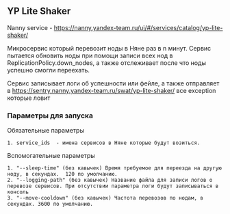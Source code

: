## YP Lite Shaker

Nanny service - https://nanny.yandex-team.ru/ui/#/services/catalog/yp-lite-shaker/


Микросервис который перевозит ноды в Няне раз в n минут. Сервис пытается обновить ноды при помощи записи всех нод в 
ReplicationPolicy.down_nodes, а также отслеживает после что ноды успешно смогли переехать.


Сервис записывает логи об успешности или фейле, а также отправляет в https://sentry.nanny.yandex-team.ru/swat/yp-lite-shaker/ все exception которые ловит

### Параметры для запуска
Обязательные параметры

    1. service_ids  - имена сервисов в Няне которые будут возиться.  
    
Вспомогательные параметры

    1. "--sleep-time" (без кавычек) Время требуемое для переезда на другую ноду, в секундах.  120 по умолчанию.
    2. "--logging-path" (без кавычек) Название файла для записи логов о перевозе сервисов. При отсутствии параметра логи будут записываться в консоль
    3. "--move-cooldown" (без кавычек) Частота перевозов по нодам, в секундах. 3600 по умолчанию.